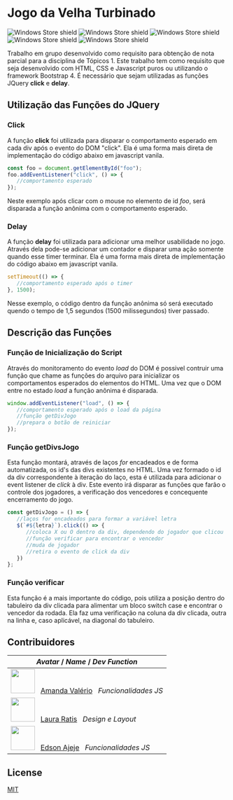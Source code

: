 # Jogo da Velha Turbinado
![Windows Store shield](https://img.shields.io/static/v1?label=HTML&message=v5&color=orange)
![Windows Store shield](https://img.shields.io/static/v1?label=CSS&message=v3&color=blue)
![Windows Store shield](https://img.shields.io/static/v1?label=Javascript&message=ES6&color=yellow)
![Windows Store shield](https://img.shields.io/static/v1?label=Bootstrap&message=v4.5.3&color=purple)
![Windows Store shield](https://img.shields.io/static/v1?label=JQuery&message=v3.6.0&color=blue)

Trabalho em grupo desenvolvido como requisito para obtenção de nota parcial para a disciplina de Tópicos 1. Este trabalho tem como requisito que seja desenvolvido com HTML, CSS e Javascript puros ou utilizando o framework Bootstrap 4.
É necessário que sejam utilizadas as funções JQuery **click** e **delay**.

## Utilização das Funções do JQuery

### Click

A função **click** foi utilizada para disparar o comportamento esperado em cada div após o evento do DOM "click". Ela é uma forma mais direta de implementação do código abaixo em javascript vanila.

```javascript
const foo = document.getElementById("foo");
foo.addEventListener("click", () => {
   //comportamento esperado
});
```
Neste exemplo após clicar com o mouse no elemento de id *foo*, será disparada a função anônima com o comportamento esperado.

### Delay

A função **delay** foi utilizada para adicionar uma melhor usabilidade no jogo. Através dela pode-se adicionar um contador e disparar uma ação somente quando esse timer terminar. Ela é uma forma mais direta de implementação do código abaixo em javascript vanila.

```javascript
setTimeout(() => { 
   //comportamento esperado após o timer 
}, 1500);
```
Nesse exemplo, o código dentro da função anônima só será executado quendo o tempo de 1,5 segundos (1500 milissegundos) tiver passado.

## Descrição das Funções

### Função de Inicialização do Script

Através do monitoramento do evento *load* do DOM é possivel contruir uma função que chame as funções do arquivo para inicializar os comportamentos esperados do elementos do HTML. Uma vez que o DOM entre no estado *load* a função anônima é disparada.

```javascript
window.addEventListener("load", () => { 
   //comportamento esperado após o load da página
   //função getDivJogo
   //prepara o botão de reiniciar
});
```

### Função getDivsJogo

Esta função montará, através de laços *for* encadeados e de forma automatizada, os id's das divs existentes no HTML. Uma vez formado o id da div correspondente à iteração do laço, esta é utilizada para adicionar o event listener de *click* à div. Este evento irá disparar as funções que farão o controle dos jogadores, a verificação dos vencedores e concequente encerramento do jogo.

```javascript
const getDivJogo = () => {
   //laços for encadeados para formar a variável letra
   $(`#${letra}`).click(() => {
      //coloca X ou O dentro da div, dependendo do jogador que clicou
      //função verificar para encontrar o vencedor
      //muda de jogador
      //retira o evento de click da div
   })
};
```

### Função verificar

Esta função é a mais importante do código, pois utiliza a posição dentro do tabuleiro da div clicada para alimentar um bloco switch case e encontrar o vencedor da rodada. Ela faz uma verificação na coluna da div clicada, outra na linha e, caso aplicável, na diagonal do tabuleiro.


## Contribuidores

| ***Avatar*** / ***Name*** / ***Dev Function*** |
|-------------|
| [<img src="https://avatars.githubusercontent.com/u/56452064" width="55" height="55" >](https://github.com/AmandaGValerio) &nbsp; [Amanda Valério](https://github.com/AmandaGValerio) &nbsp; *Funcionalidades JS* |
| [<img src="https://avatars.githubusercontent.com/u/58443789?s=400&v=4" width="55" height="55" >](https://github.com/laura-ratis) &nbsp; [Laura Ratis](https://github.com/laura-ratis) &nbsp; *Design e Layout* |
| [<img src="https://avatars.githubusercontent.com/u/42541492?s=460&u=80c91073f18286672ff8bd9ba8afb01ce5011ec4&v=4" width="55" height="55" >](https://github.com/ERAjeje) &nbsp; [Edson Ajeje](https://github.com/ERAjeje) &nbsp; *Funcionalidades JS* |

## License
[MIT](https://choosealicense.com/licenses/mit/)
